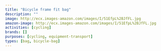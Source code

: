 ```yaml
---
title: "Bicycle frame fit bag"
description: ""
image: http://ecx.images-amazon.com/images/I/51EfpL%2BJfFL.jpg
amazon-image: http://ecx.images-amazon.com/images/I/51EfpL%2BJfFL.jpg
activities: [cycling]
brands: []
purposes: [cycling, equipment-transport]
types: [bag, bicycle-bag]
---
```

